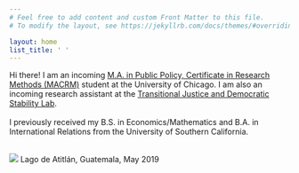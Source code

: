 ```yaml
---
# Feel free to add content and custom Front Matter to this file.
# To modify the layout, see https://jekyllrb.com/docs/themes/#overriding-theme-defaults

layout: home
list_title: ' '
---
```


Hi there! I am an incoming <a href="https://harris.uchicago.edu/academics/degrees/ma-public-policy-certificate-research-methods-macrm/program-overview" target="_blank">M.A. in Public Policy, Certificate in Research Methods (MACRM)</a> student at the University of Chicago. I am also an incoming research assistant at the <a href="https://www.tjdemstabilitylab.com/" target="_blank">Transitional Justice and Democratic Stability Lab</a>. <br> <br>
I previously received my B.S. in Economics/Mathematics and B.A. in International Relations from the University of Southern California. <br> <br>


<div class="hero">
  	<img class="feature-img" src="{{ 'assets/lagoatitlan.jpg' | relative_url }}" />
  	Lago de Atitlán, Guatemala, May 2019
</div>
